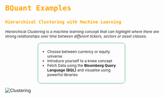 <h1>
    <code style="color: orange;">BQuant Examples</code>
</h1>


<h3>
    <code style="color: orange;">Hierarchical Clustering with Machine Learning</code>
</h3>

<em style="margin-bottom: 30px; font-size: 12px; text-align: center;">Hierarchical Clustering is a machine learning concept that can highlight where there are strong relationships over time between different tickers, sectors or asset classes.</em>

<ul style="font-size: 12px; margin-left: 21%; width: 48%; border: 1px solid #27AE60; border-radius: 10px; padding: 20px;">
    <li style="margin-left: 10px;">Choose between currency or equity universe</li>
    <li style="margin-left: 10px;">Introduce yourself to a knew concept</li>
    <li style="margin-left: 10px;">Fetch Data using the <b>Bloomberg Query Language (BQL)</b> and visualise using powerful libraries</li>
</ul>



![Clustering](https://lh3.googleusercontent.com/-K8js-CFLYofQuc_Itk9WGRsqJz7YdMurBajbepgmzddgfqedCjRLtTxUlBvRUSQHRf8Gm9cXB-myqhyR_dvU1bgcejkXC4A5QYQEVLsubqVMYs8Bvs_mfN8NQKp9EyEeqd0lpxS=w500-h300)
